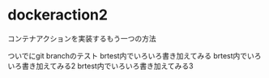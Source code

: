 # dockeraction2
コンテナアクションを実装するもう一つの方法

ついでにgit branchのテスト
brtest内でいろいろ書き加えてみる
brtest内でいろいろ書き加えてみる2
brtest内でいろいろ書き加えてみる3